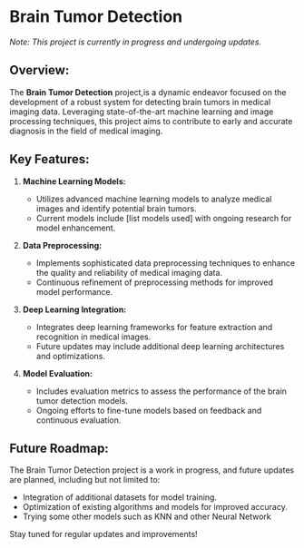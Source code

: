 # Brain Tumor Detection

*Note: This project is currently in progress and undergoing updates.*

## Overview:

The **Brain Tumor Detection** project,is a dynamic endeavor focused on the development of a robust system for detecting brain tumors in medical imaging data. Leveraging state-of-the-art machine learning and image processing techniques, this project aims to contribute to early and accurate diagnosis in the field of medical imaging.

## Key Features:

1. **Machine Learning Models:**
   - Utilizes advanced machine learning models to analyze medical images and identify potential brain tumors.
   - Current models include [list models used] with ongoing research for model enhancement.

2. **Data Preprocessing:**
   - Implements sophisticated data preprocessing techniques to enhance the quality and reliability of medical imaging data.
   - Continuous refinement of preprocessing methods for improved model performance.

3. **Deep Learning Integration:**
   - Integrates deep learning frameworks for feature extraction and recognition in medical images.
   - Future updates may include additional deep learning architectures and optimizations.

4. **Model Evaluation:**
   - Includes evaluation metrics to assess the performance of the brain tumor detection models.
   - Ongoing efforts to fine-tune models based on feedback and continuous evaluation.

## Future Roadmap:

The Brain Tumor Detection project is a work in progress, and future updates are planned, including but not limited to:
- Integration of additional datasets for model training.
- Optimization of existing algorithms and models for improved accuracy.
- Trying some other models such as KNN and other Neural Network

Stay tuned for regular updates and improvements!

